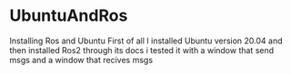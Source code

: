 # UbuntuAndRos
Installing Ros and Ubuntu 
First of all I installed Ubuntu version 20.04 and then installed Ros2 through its docs
i tested it with a window that send msgs and a window that recives msgs

